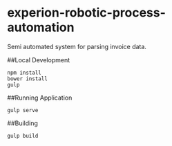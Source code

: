 # experion-robotic-process-automation
Semi automated system for parsing invoice data.


##Local Development
```
npm install
bower install
gulp
```

##Running Application
```
gulp serve
```


##Building
```
gulp build
```
